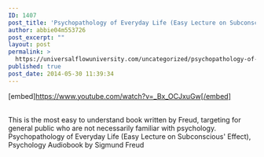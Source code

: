 ```yaml
---
ID: 1407
post_title: 'Psychopathology of Everyday Life (Easy Lecture on Subconscious&#8217; Effect), Sigmund Freud'
author: abbie04m553726
post_excerpt: ""
layout: post
permalink: >
  https://universalflowuniversity.com/uncategorized/psychopathology-of-everyday-life-easy-lecture-on-subconscious-effect-sigmund-freud/
published: true
post_date: 2014-05-30 11:39:34
---
```

[embed]https://www.youtube.com/watch?v=_Bx_OCJxuGw[/embed]</br></br>
<p>This is the most easy to understand book written by Freud, targeting for general public who are not necessarily familiar with psychology.
Psychopathology of Everyday Life (Easy Lecture on Subconscious' Effect), Psychology Audiobook by Sigmund Freud</p>